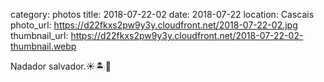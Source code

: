category: photos 
title: 2018-07-22-02
date: 2018-07-22
location: Cascais
photo_url: https://d22fkxs2pw9y3y.cloudfront.net/2018-07-22-02.jpg
thumbnail_url: https://d22fkxs2pw9y3y.cloudfront.net/2018-07-22-02-thumbnail.webp

Nadador salvador.☀️🏝🚿    